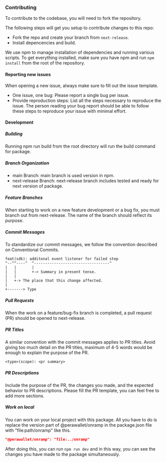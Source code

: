 ### Contributing

To contribute to the codebase, you will need to fork the repository.

The following steps will get you setup to contribute changes to this repo:

- Fork the repo and create your branch from `next-release`.
- Install depencencies and build.

We use npm to manage installation of dependencies and running various scripts. To get everything installed, make sure you have npm and run `npm install` from the root of the repository.

#### Reporting new issues

When opening a new issue, always make sure to fill out the issue template.

- One issue, one bug: Please report a single bug per issue.
- Provide reproduction steps: List all the steps necessary to reproduce the issue. The person reading your bug report should be able to follow these steps to reproduce your issue with minimal effort.

#### Development

##### Building

Running npm run build from the root directory will run the build command for package.

##### Branch Organization

- main Branch: main branch is used version in npm.
- next-release Branch: next-release branch includes tested and ready for next version of package.

##### Feature Branches

When starting to work on a new feature development or a bug fix, you must branch out from next-release. The name of the branch should reflect its purpose.

##### Commit Messages

To standardize our commit messages, we follow the convention described on Conventional Commits.

```ssh
feat(sdk): additonal event listener for failed step
^--^^----^  ^----------------------------------^
|   |       |
|   |       +-> Summary in present tense.
|   |
|   +-> The place that this change affected.
|
+-------> Type
```

##### Pull Requests

When the work on a feature/bug-fix branch is completed, a pull request (PR) should be opened to next-release.

##### PR Titles

A similar convention with the commit messages applies to PR titles. Avoid giving too much detail on the PR titles, maximum of 4-5 words would be enough to explain the purpose of the PR.

```ssh
<type>(scope): <pr summary>
```

##### PR Descriptions

Include the purpose of the PR, the changes you made, and the expected behavior to PR descriptions. Please fill the PR template, you can feel free to add more sections.

##### Work on local

You can work on your local project with this package. All you have to do is replace the version part of @perawallet/onramp in the package.json file with "file:path/onramp" like this.

```json
"@perawallet/onramp": "file:../onramp"
```

After doing this, you can run `npm run dev` and in this way, you can see the changes you have made to the package simultaneously.
